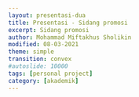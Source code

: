 ```yaml
---
layout: presentasi-dua
title: Presentasi - Sidang promosi
excerpt: Sidang promosi
author: Mohammad Miftakhus Sholikin
modified: 08-03-2021
theme: simple
transition: convex
#autoslide: 10000 
tags: [personal project]
category: [akademik]
---
```




<script>
 <style>
	mark {
		background-color: white;
		color: "#960e29";
	}
 </style>
</script>

<section 
 data-markdown
 data-transition="slide-in fade-out"
 id = "flayer">
 <script>
  <p align="center" style="font-size:20px"><img src="{{ site.github.url }}/images/postingan/2021-01-26-sidkom-prasidang/sidkom-prasidang-sholikin.svg"; height="545px"><br/><a href="{{ site.github.url }}/akademik/presentasi-sidang-promosi/?print-pdf">Bahan presentasi</p>
 </script>
</section>

<section 
 data-markdown
 data-background-image="{{ site.github.url }}/images/postingan/2021-01-26-sidkom-prasidang/sidkom-prasidang-background.svg"
 data-background-size="100% 100%"
 data-transition="slide-in fade-out"
 id = "sampul">
 <script>
    <h4><a href = "{{ site.github.url }}/laman/akademik/"><b>Kajian <i>in silico</i> dan <i>in vitro</i> peptida antimikroba pada<br/>ayam broiler dan anak babi</b></a></h4>
    <hr><small><small>Komisi Promosi Utama:</small><br/>Prof. Dr. Ir. Nahrowi, MS.c.<br/>Dr. Anuraga Jayanegara, S.Pt., M.Sc.<br/>Prof. Dr. Aris Tri Wahyudi, M.Si.</small>
    <hr><small><small>Komisi Promosi Tambahan:</small><br/>Dr. Cahyo Budiman, S.Pt. M.Eng.<br/>Drh. Desianto Budi Utomo, Ph.D.</small>
    <hr><small><small>Promovenda:</small><br/><b>Mohammad Miftakhus Sholikin</b></small>
 </script>
</section>

<section
 data-markdown
 data-transition="slide-in fade-out"
 id = "pendahuluan">
 <script>
  <h4><a href="#/sampul">Pendahuluan</a></h4>
 </script>
</section>

<section
 data-markdown
 data-transition="slide-in fade-out"
 id = "pendahuluan">
 <script>
  <h4><a href="#/sampul">Mengapa AIP dilarang? dan Apa Solusinya?</a></h4>
  <img src="{{ site.github.url }}/images/postingan/2021-01-26-sidkom-prasidang/sidkom-prasidang-pendahuluan.svg"; height="475px">
 </script>
</section>

<section
 data-markdown
 data-transition="slide-in fade-out"
 id = "proyeksi-antibiotik">
 <script>
  <div>
    <h4><a href="#/sampul">Porsi AIP di Industri Pakan</a></h4>
  </div>
  <div class="r-stack">
    <img class="fragment" src="{{ site.github.url }}/images/postingan/2021-01-26-sidkom-prasidang/sidkom-prasidang-proyeksi-antibiotik-1.png" width="475">
    <img class="fragment" src="{{ site.github.url }}/images/postingan/2021-01-26-sidkom-prasidang/sidkom-prasidang-proyeksi-antibiotik-2.png" width="475">
    <p align="center" style="font-size:20px"><img class="fragment" src="{{ site.github.url }}/images/postingan/2021-01-26-sidkom-prasidang/sidkom-prasidang-proyeksi-antibiotik-3.png" width="475"><br/>Estimasi dosis AIP rata-rata 40 mg Kg<sup>-1</sup> (<mark><b>781.2 Ribu Ton</b></mark>) dan PAM rata-rata 300 mg Kg<sup>-1</sup> (<mark><b>5859 Ribu Ton</b></mark>)</p>
  </div>
 </script>
</section>

<section
 data-markdown
 data-transition="slide-in fade-out"
 id = "tujuan-dan-kebaruan">
 <script>
  <h4><a href="#/sampul">Tujuan dan Kebaruan</a></h4>
  <img src="{{ site.github.url }}/images/postingan/2021-01-26-sidkom-prasidang/sidkom-prasidang-tujuan.svg"; height="475px">
 </script>
</section>

<section
 data-markdown
 data-transition="slide-in fade-out"
 id = "materi-metode">
 <script>
  <h4><a href="#/sampul">Materi dan Metode</a></h4>
 </script>
</section>

<section
data-markdown
data-transition="slide-in fade-out"
id = "alur-penelitian">
<script>
  <h4><a href="#/sampul">Alur dari Riset</a></h4>
  <img src="{{ site.github.url }}/images/postingan/2021-01-26-sidkom-prasidang/sidkom-prasidang-alur-penelitian.svg"; width="875px">
</script>
</section>

<section
data-markdown
data-transition="slide-in fade-out"
id = "parameter-penelitian">
<script>
  <h4><a href="#/sampul">Parameter Penelitian</a></h4>
  <img src="{{ site.github.url }}/images/postingan/2021-01-26-sidkom-prasidang/sidkom-prasidang-parameter-penelitian.svg"; height="475px">
</script>
</section>

<section
data-markdown
data-transition="slide-in fade-out"
id = "langkah-sintesis-clp1">
<script>
  <h4><a href="#/sampul"><b>Langkah</b> Sintesis <i>Cecropin Like-Peptide</i> 1 asal Maggot</a></h4>
  <div>
    <img src="{{ site.github.url }}/images/postingan/2021-01-26-sidkom-prasidang/sidkom-prasidang-langkah-sintesis-clp1.svg"; height="475px">
  </div>
</script>

</section>
<section
data-markdown
data-transition="slide-in fade-out"
id = "langkah-template-clp1">
<script>
  <h4><a href="#/sampul"><b>Langkah</b> Pembuatan Template <i>Cecropin Like-Peptide</i> 1</a></h4>
  <div>
    <img src="{{ site.github.url }}/images/postingan/2021-01-26-sidkom-prasidang/sidkom-prasidang-langkah-template-clp1.svg"; height="475px">
  </div>
</script>
</section>

<section
 data-markdown
 data-transition="slide-in fade-out"
 id = "hasil-pembahasan">
 <script>
  <h4><a href="#/sampul">Hasil dan Pembahasan</a></h4>
 </script>
</section>

<section
 data-markdown
 data-transition="slide-in fade-out"
 id = "karakteristik-pam">
 <script>
  <h4><a href="#/sampul"><b>Grafik</b> Karakteristik PAM</a></h4>
  <p align="center" style="font-size:20px"><img src="{{ site.github.url }}/images/postingan/2021-01-26-sidkom-prasidang/sidkom-prasidang-biplot-pam.svg"; height="475px"><br/>Kuadran: 1. Jenis lain (KHM gram+) 2. α-heliks dan glisin, 3. sistein (KHM khamir dan gram-),<br/> 4. prolin (KHM fungi), sifat PAM pada kuadran 1 dan 3 memiliki perbedaan yang kontras<br/> demikian pula dengan kuadran 2 dan 4</p>
 </script>
</section>

<section
data-markdown
data-transition="slide-in fade-out"
id = "peptida-clp1">
<script>
  <h4><a href="#/sampul"><b>Gambar</b> Peptida CLP1</a></h4>
  <p align="center" style="font-size:20px"><img src="{{ site.github.url }}/images/postingan/2021-01-26-sidkom-prasidang/sidkom-prasidang-peptida-clp1.svg"; height="375px"><br/> Hasil pengujian SDS-page, dot blot, dan mikroskop flourosen dari A. Kontrol negatif<br/>B. <i>Green fluorescent</i> protein C. Peptida CLP1</p>
</script>
</section>

<section
 data-markdown
 data-transition="slide-in fade-out"
 id = "antikanker-maggot">
 <script>
  <h4><a href="#/sampul"><b>Grafik</b> Nilai IC50 Ekstrak Etanol dan Akuades dari Maggot</a></h4>
  <p align="center" style="font-size:20px"><img src="{{ site.github.url }}/images/postingan/2021-01-26-sidkom-prasidang/sidkom-prasidang-ic50.svg"; height="375px"><br/> Nilai IC50 dari ekstrak akuades dan etanol maggot, sitotoksisititas<br/> (i) sitotoksik potensial &#x2192; IC50 <100 μg mL<sup>-1</sup>,<br/> (ii) sitotoksik moderat &#x2192; 100 μg mL<sup>-1</sup> < IC50 < 1000 μg mL<sup>-1</sup> dan<br/> (iii) tidak toksik &#x2192; IC50 >1000 μg mL <sup>-1</sup> (<a href="https://linkinghub.elsevier.com/retrieve/pii/S1382668917301126">Yun <i>et al</i>. 2017</a>)</p>
 </script>
</section>

<section>
  <section
  data-markdown
  data-transition="slide-in fade-out"
  id = "grafik-meta-broiler">
  <script>
    <h4><a href="#/sampul"><b>Grafik</b> Meta-Analisis: Performa Pertumbuhan Ayam Broiler</a></h4>
    <p align="center" style="font-size:20px"><img src="{{ site.github.url }}/images/postingan/2021-01-26-sidkom-prasidang/sidkom-prasidang-meta-broiler.svg"; width="875px"><br/> Dosis optimal PAM a. <mark>starter = 337</mark>, b. <mark>finisher = 359</mark>, dan c. <mark>total fase = 371</mark> (mg Kg<sup>-1</sup> dari pakan); <b style="color:red">merah</b> (fase starter: rataan 1-21 hari), <b style="color:orange">jingga</b> (fase finisher: rataan 22-42 hari), dan <b style="color:purple">ungu</b> (total fase) </p>
  </script>
  </section>

  <section
  data-markdown
  data-transition="slide-in fade-out"
  id = "tabel-meta-broiler">
  <script>
    <h4 style="font-size:35px"><a href="#/sampul"><b>Tabel</b> Meta-Analisis: Performa Pertumbuhan Ayam Broiler</a></h4>
    <p align="center" style="font-size:20px"><img src="{{ site.github.url }}/images/postingan/2021-01-26-sidkom-prasidang/sidkom-prasidang-meta-broiler-1.svg"; height="375px"><br/> Performa pertumbuhan ayam broiler fase starter dan finisher (BB, PPBH, dan FCR) nyata meningkat sedangkan, KPH tidak signifikan</p>
  </script>
  </section>

  <section
  data-markdown
  data-transition="slide-in fade-out"
  id = "tabel-meta-broiler-lanjutan">
  <script>
    <h4 style="font-size:35px"><a href="#/sampul"><b>Tabel</b> Meta-Analisis: Performa Pertumbuhan Ayam Broiler (lanjutan)</a></h4>
    <p align="center" style="font-size:20px"><img src="{{ site.github.url }}/images/postingan/2021-01-26-sidkom-prasidang/sidkom-prasidang-meta-broiler-2.svg"; height="250px"><br/> Total fase parameter (BB, PPBH, dan FCR) nyata meningkat, KPH tidak signifikan</p>
  </script>
  </section>

  <section
  data-markdown
  data-transition="slide-in fade-out"
  id = "antibiotik-vs-pam">
  <script>
    <h4 style="font-size:35px"><a href="#/sampul"><b>Tabel</b> Meta-Analisis: Antibiotik vs PAM</a></h4>
    <object data="{{ site.github.url }}/images/postingan/2021-01-26-sidkom-prasidang/sidkom-prasidang-antibiotik-vs-pam.pdf" width="775" height="475" type='application/pdf'/>
  </script>
  </section>
</section>

<section>
  <section
  data-markdown
  data-transition="slide-in fade-out"
  id = "grafik-meta-babi">
  <script>
    <h4><a href="#/sampul"><b>Grafik</b> Meta-Analisis: Performa Pertumbuhan Anak Babi</a></h4>
    <p align="center" style="font-size:20px"><img src="{{ site.github.url }}/images/postingan/2021-01-26-sidkom-prasidang/sidkom-prasidang-meta-babi.svg"; width="875px"><br/>  Dosis optimal PAM a. <mark>fase 1 = 213</mark> dan b. <mark>fase 2 = 221</mark> mg Kg<sup>-1</sup>; <b style="color:red">merah</b> (fase 1: rataan 22-35 hari), <b style="color:orange">jingga</b> (fase 2: rataan 36-49 hari), dan <b style="color:purple">ungu</b> (total fase)</p>
  </script>
  </section>

  <section
  data-markdown
  data-transition="slide-in fade-out"
  id = "tabel-meta-babi">
  <script>
    <h4><a href="#/sampul"><b>Tabel</b> Meta-Analisis: Performa Pertumbuhan Anak Babi</a></h4>
    <p align="center" style="font-size:20px"><img src="{{ site.github.url }}/images/postingan/2021-01-26-sidkom-prasidang/sidkom-prasidang-meta-babi-1.svg"; height="375px"><br/> Fase 1 dan 2 dari pertumbuhan anak babi, parameter (BB, PPBH, KPH, dan FCR) nyata meningkat sedangkan, KPH pada fase 2 tidak signifikan</p>
  </script>
  </section>

  <section
  data-markdown
  data-transition="slide-in fade-out"
  id = "tabel-meta-babi-lanjutan">
  <script>
    <h4><a href="#/sampul"><b>Tabel</b> Meta-Analisis: Performa Pertumbuhan Anak Babi (lanjutan)</a></h4>
    <p align="center" style="font-size:20px"><img src="{{ site.github.url }}/images/postingan/2021-01-26-sidkom-prasidang/sidkom-prasidang-meta-babi-2.svg"; height="250px"><br/> Total fase anak babi, parameter BB nyata meningkat, parameter lain tidak signifikan</p>
  </script>
  </section>
</section>

<section
data-markdown
data-transition="slide-in fade-out"
id = "mekanisme-pam-bakteri">
<script>
<h4><a href="#/sampul">PAM terhadap Bakteri Patogen</a></h4>
<div class="two-column">
  <div>
    <img src="{{ site.github.url }}/images/postingan/2021-01-26-sidkom-prasidang/sidkom-prasidang-mekanisme-pam-bakteri.svg"; height="375px">
  </div>
  <div>
    <p align="left" style="font-size:20px">Model pengahambatan peptida antimikroba</p>
    <table style="width: 100%; border: 0px; font-size: 20px">
    <tr>
        <td>A.</td>
        <td><mark>perusakan dinding sel</mark>,</td>
    </tr>
    <tr>
        <td>B.</td>
        <td><mark>pengikatan nutrien dan mineral</mark>,</td>
    </tr>
    <tr>
        <td>C.</td>
        <td><mark>perusakan transkripsi DNA</mark>,</td>
    </tr>
    <tr>
        <td>D.</td>
        <td><mark>penghambatan translasi RNA</mark>,</td>
    </tr>
    <tr>
        <td>E.</td>
        <td><mark>penghambatan fungsi ribosom</mark> dalam sintesis protein, dan</td>
    </tr>
    <tr>
        <td>F.</td>
        <td><mark>pemblokiran protein chaperone</mark>, protein ini diperlukan untuk melipat protein dengan benar,</td>
    </tr>
    <tr>
        <td>G.</td>
        <td><mark><mark>penghambatan respirasi seluler dan induksi pembentukan ROS</mark> dan kerusakan integritas membran sel mitokondria dan kegagalan pembentukan ATP dan NADH (modifikasi <a href="http://www.jasbsci.com/content/6/1/19">Hao Xiao <i>et al</i>. 2015</a>)</td>
    </tr>
    <tr></tr>
    </table>
  </div>
</div>
</script>
</section>

<section
data-markdown
data-transition="slide-in fade-out"
id = "diagram-mekanisme-pam-invivo">
<script>
  <h4 style="font-size:30px"><a href="#/sampul">Bagaimana Mekanisme Kerja PAM?</a></h4>
  <p align="center" style="font-size:20px"><img src="{{ site.github.url }}/images/postingan/2021-01-26-sidkom-prasidang/sidkom-prasidang-mekanisme-pam-invivo-1.svg"; width="875px"><br/> Mekanime PAM dalam meningkatkan performa pertumbuhan ayam broiler<br/> dan anak babi berdasarkan hasil meta-analisis</p>
</script>
</section>

<section
data-markdown
data-transition="none"
id = "diagram-mekanisme-pam-invivo">
<script>
  <h4 style="font-size:25px"><a href="#/sampul">Bagaimana Mekanisme Kerja PAM? (lanjutan)</a></h4>
  <p align="center" style="font-size:20px"><img src="{{ site.github.url }}/images/postingan/2021-01-26-sidkom-prasidang/sidkom-prasidang-mekanisme-pam-invivo-2.svg"; width="875px"><br/> Mekanime PAM dalam meningkatkan performa pertumbuhan ayam broiler<br/> dan anak babi berdasarkan hasil meta-analisis</p>
</script>
</section>

<section
 data-markdown
 data-transition="slide-in fade-out"
 id = "simpulan">
 <script>
  <h4><a href="#/sampul">Simpulan</a></h4>
 </script>
</section>

<section
 data-markdown
 data-transition="slide-in fade-out"
 id = "simpulan-penelitian">
 <script>
  <h4><a href="#/sampul">Simpulan</a></h4>
  <p align="justify" style="font-size:25px">1. PAM konsisten meningkatkan performa pertumbuhan broiler dan anak babi<br/> 2. Level optimal peptida antimikroba pada <b style="color:#b32400">ayam broiler adalah 337 dan 359 mg Kg<sup>-1</sup></b> masing-masing pada fase starter dan finisher secara berurutan. Level optimal untuk <b style="color:#b32400">anak babi yaitu, 213 dan 221 mg Kg<sup>-1</sup></b> masing-masing pada fase 1 dan 2 secara berurutan.<br/> 3. Nilai IC50 ekstrak akuades adalah 123 dan 114 μg mL<sup>-1</sup></b> masing-masing pada sel leukimia MOLT4 dan K562 secara berurutan.</p>
 </script>
</section>

<section
 data-markdown
 data-transition="slide-in fade-out"
 id = "publikasi">
 <script>
 <h4><a href="#/sampul">Publikasi</a></h4>
 </script>
</section>

<section 
  data-markdown
  data-transition="slide-in fade-out"
  id = "publikasi-penelitian">
  <script>
  <h4><a href="#/sampul">Publikasi</a></h4>

  |<small>No.</small>|<small>Judul</small>|<small>Publikasi</small>|
  |:----------------|:--------|:---:|-----:|
  |<small>1.</small>|<small><a href="#/publikasi-1">A meta-analysis antimicrobial peptide effects on intestinal bacteria, immune response and antioxidant activity of broilers</a></small>|<small>TASJ (Q2)</small>|
  |<small>2.</small>|<small><a href="#/publikasi-2">A meta-analysis of the effect of antimicrobial peptide purity on the growth performance, dry matter digestibility, and intestinal morphology of broiler</a></small>|<small>AAVS (Q3)</small>|
  |<small>3.</small>|<small><a href="#/publikasi-3">Evaluation of linear models and linear mixed models to predict the effects of antimicrobial peptides on broiler performance</a></small>|<small><a href="https://iopscience.iop.org/article/10.1088/1755-1315/478/1/012002">iop</a></small>|
  |<small>4.</small>|<small><a href="#/publikasi-4">Antimicrobial peptides as additive: A meta-analysis on broiler chickens performance, nutrient digestibility, and serum metabolites</a></small>|<small>JAFS (Q2)</small>|
  ||||
  </p>
  </script>
</section>

<section
data-markdown
data-transition="slide-in fade-out"
id = "publikasi-1">
<script>
  <h4 style="font-size:25px"><a href="#/publikasi-penelitian">A meta-analysis antimicrobial peptide effects on intestinal bacteria, immune response and antioxidant activity of broilers</a></h4>
  <p align="center" style="font-size:20px"><a href="https://www.researchgate.net/profile/Mohammad_Sholikin2">Mohammad Miftakhus Sholikin</a>, Aris Tri Wahyudi, Anuraga Jayanegara, Jun Nomura, dan Nahrowi</p>
  <object data="{{ site.github.url }}/images/postingan/2021-01-26-sidkom-prasidang/sidkom-prasidang-publikasi-1.pdf" width="775" height="475" type='application/pdf'/>
</script>
</section>

<section
data-markdown
data-transition="slide-in fade-out"
id = "publikasi-2">
<script>
  <h4 style="font-size:25px"><a href="#/publikasi-penelitian">A meta-analysis of the effect of antimicrobial peptide purity on the growth performance, dry matter digestibility, and  intestinal morphology of broiler</a></h4>
  <p align="center" style="font-size:20px"><a href="https://www.researchgate.net/profile/Mohammad_Sholikin2">Mohammad Miftakhus Sholikin</a>, Aris Tri Wahyudi, Anuraga Jayanegara, Jun Nomura, dan Nahrowi</p>
  <object data="{{ site.github.url }}/images/postingan/2021-01-26-sidkom-prasidang/sidkom-prasidang-publikasi-2.pdf" width="775" height="475" type='application/pdf'/>
</script>
</section>

<section
data-markdown
data-transition="slide-in fade-out"
id = "publikasi-3">
<script>
  <h4 style="font-size:25px"><a href="#/publikasi-penelitian">Evaluation of linear models and linear mixed models to predict the effects of antimicrobial peptides on broiler performance</a></h4>
  <p align="center" style="font-size:20px"><a href="https://www.researchgate.net/profile/Mohammad_Sholikin2">Mohammad Miftakhus Sholikin</a>, Moch. Dzaky Alifian, Aris Tri Wahyudi, Anuraga Jayanegara, dan Nahrowi</p>
  <object data="{{ site.github.url }}/images/postingan/2021-01-26-sidkom-prasidang/sidkom-prasidang-publikasi-3.pdf" width="775" height="475" type='application/pdf'/>
</script>
</section>

<section
data-markdown
data-transition="slide-in fade-out"
id = "publikasi-4">
<script>
  <h4 style="font-size:25px"><a href="#/publikasi-penelitian">Antimicrobial peptides as additive: A meta-analysis on broiler chickens performance, nutrient digestibility, and serum metabolites</a></h4>
  <p align="center" style="font-size:20px"><a href="https://www.researchgate.net/profile/Mohammad_Sholikin2">Mohammad Miftakhus Sholikin</a>, Sadarman, Agung Irawan, Tri Rachmanto Prihambodo, Novia Qomariyah, Aris Tri Wahyudi, Anuraga Jayanegara, Jun Nomura, dan Nahrowi</p>
  <object data="{{ site.github.url }}/images/postingan/2021-01-26-sidkom-prasidang/sidkom-prasidang-publikasi-4.pdf" width="775" height="475" type='application/pdf'/>
</script>
</section>

<section 
data-markdown
data-transition="slide-in fade-out"
id = "publikasi-lain-1">
<script>
<h4><a href="#/sampul">Publikasi Lain</a></h4>

|<small>No.</small>|<small>Publikasi</small>|<small>Jenis</small>|
|:----------------|:--------|:---:|
|<small>5.</small>|<small><small>Judul: Artificial neural network model to predict crude protein and crude fiber from physical properties of feedstuffs<br/><br/>Penulis: <b>Mohammad Miftakhus Sholikin</b>, M. D. Alifian, F.M. Purba, A. Jayanegara, dan Nahrowi</small></small>|<small>iop</small>|
|<small>6.</small>|<small><small>Judul: Effect of dietary black cumin seed (<i>Nigella sativa</i>) on performance, immune status, and serum metabolites of small ruminants: A meta-analysis<br/><br/>Penulis: Sadarman, D. Febrina, Yendraliza, M. S. Haq, Rizki A. Nurfitriani, N. N. Barkah, <b>Mohammad Miftakhus Sholikin</b>, N. Qomariyah, A. Jayanegara, R. Solfaine, dan Yunilas</small></small>|<small>iop</small>|
|<small>7.</small>|<small><small>Judul: Effect of dietary propolis supplementation on broiler chickens performance, nutrient digestibility, and carcass characteristics: A meta-analysis<br/><br/>Penulis: Sadarman, A. Irawan, Elfawati, <b>Mohammad Miftakhus Sholikin</b>, R. P. Harahap, R. K. Rusli, R. Solfaine, A. Sofyan, Nahrowi, dan A. Jayanegara</small></small>|<small>iop</small>|
|<small>8.</small>|<small><small>Judul: Effect of dietary propolis supplementation on growth performance, intestinal morphology, antiviral immune response, and bacterial population of broiler chickens: a meta-analysis<br/><br/>Penulis: Sadarman, E. Erwan, A. Irawan, <b>Mohammad Miftakhus Sholikin</b>, R. Solfaine, R. P. Harahap, A. C. Irawan, A. Sofyan, Nahrowi, dan A. Jayanegara</small></small>|<small>iop</small>|
|||
</p>
</script>
</section>

<section 
data-markdown
data-transition="slide-in fade-out"
id = "publikasi-lain-2">
<script>
<h4><a href="#/sampul">Publikasi Lain</a></h4>

|<small>No.</small>|<small>Publikasi</small>|<small>Jenis</small>|
|:----------------|:--------|:---:|
|<small>9.</small>|<small><small>Judul: Effects of dietary flavonoids on performance, blood constituents, carcass composition and small intestinal morphology of broilers: A meta-analysis<br/><br/>Penulis: T. R. Prihambodo, <b>Mohammad Miftakhus Sholikin</b>, N. Qomariyah, A. Jayanegara, I. Batubara, D. B. Utomo, dan Nahrowi</small></small>|<small>AB (Q1)</small>|
|<small>10.</small>|<small><small>Judul: Evaluate non-linear model logistic, gompertz, and weibull: Study case on calcium and phosphor requirements of laying hen<br/><br/>Penulis: <b>Mohammad Miftakhus Sholikin</b>, M. D. Alifian, A. T. Wahyudi, A. Jayanegara, dan Nahrowi</small></small>|<small>SRR (Q2)</small>|
|<small>11.</small>|<small><small>Judul: Optimization of the <i>Hermetia illucens</i> larvae extraction process with response surface modelling and its amino acid profile and antibacterial activity<br/><br/>Penulis: <b>Mohammad Miftakhus Sholikin</b>, M. D. Alifian, A. Jayanegara, dan Nahrowi</small></small>|<small>TASJ (Q2)</small>|
|<small>12.</small>|<small><small>Judul: Potential fatty acid composition of <i>Hermetia illucens</i> oil reared on different substrates<br/><br/>Penulis: M. D. Alifian, <b>Mohammad Miftakhus Sholikin</b>, D. Evvyernie, dan Nahrowi</small></small>|<small>AJOL (Q3)</small>|
|||
</p>
</script>
</section>

<section 
data-markdown
data-transition="slide-in fade-out"
id = "publikasi-lain-3">
<script>
<h4><a href="#/sampul">Publikasi Lain</a></h4>

|<small>No.</small>|<small>Publikasi</small>|<small>Jenis</small>|
|:----------------|:--------|:---:|
|<small>13.</small>|<small><small>Judul: The effects of dietary tannins on performance, lymphoid organ weight, and amino acid illeal digestibility of broiler chickens: A meta-analysis<br/><br/>Penulis: C. Hidayat, A. Irawan, A. Jayanegara, <b>Mohammad Miftakhus Sholikin</b>, T. R. Prihambodo, Y. R. Yanza, E.Wina, Sadarman, R. Krisnan, dan Isbandi</small></small>|<small>JWPR (Q4)</small>|
|<small>14.</small>|<small><small>Judul: The effects of mixed vitamins, minerals, fatty acids, and amino acids supplementation into drinking water on broiler chickens’ performance and carcass traits<br/><br/>Penulis: Sadarman, R. Arisandi, A. Hamid, E. Saleh, W. N. H. Zain, <b>Mohammad Miftakhus Sholikin</b>, T. R. Prihambodo, R. P. Harahap, R. Solfaine, A. Sofyan dan A. Irawan</small></small>|<small>VetWorld (Q2)</small>|
|<small>15.</small>|<small><small>Judul: The effects of probiotics on the performance, egg quality, and blood parameters of laying hens: A meta-analysis<br/><br/>Penulis: O. Sjofjan, D. N. Adli, <b>Mohammad Miftakhus Sholikin</b>, A. Jayanegara, dan A. Irawan</small></small>|<small>JAFS (Q2)</small>|
|||
</script>
</section>

<section
data-markdown
data-transition="slide-in fade-out"
id = "terima-kasih-1">
<script>
  <h4><a href="#/sampul">Terima kasih</a></h4>
  <img src="{{ site.github.url }}/images/postingan/2021-01-26-sidkom-prasidang/sidkom-prasidang-terima-kasih.svg"; height="475px">
</script>
</section>

<section
data-markdown
data-transition="slide-in fade-out"
id = "terima-kasih-2">
<script>
  <h4><a href="#/sampul">Terima Kasih</a></h4>
  <p align="center" style="font-size:25px"><img src="{{ site.github.url }}/images/postingan/2021-01-26-sidkom-prasidang/sidkom-prasidang-terimakasih-jun-nomura.svg"; width="875px"><br/>Prof. Jun Nomura, Ph.D. (Promotor Chiba University)</p>
</script>
</section>

<section
data-markdown
data-transition="slide-in fade-out"
id = "pidato-penutup">
<script>
  <h4><a href="#/sampul">Pidato Penutup</a></h4>
  <p align="justify" style="font-size:20px">
  Assalamualaikum Warahmatullahi Wabarakatuh
  <br/>Salam Sejahtera Bagi Kita Semua
  <br/><br/>Yang Terhormat:
  <br/>1. Rektor Institut Pertanian Bogor;
  <br/>2. Ketua dan Sekretaris Sidang Promosi;
  <br/>3. Ketua beserta Anggota Komisi Promosi; dan
  <br/>4. Hadirin Para Undangan.
  <br/><br/>Puji dan syukur saya panjatkan kehadirat Tuhan Yang Maha Kuasa, karena berkat, ridho dan perkenan-Nyalah, maka pada hari ini saya mendapat limpahan karunia dan anugrah yang sangat besar dengan  mendapatkan gelar Doktor dalam bidang Peternakan, Bidang Kajian Utama Ilmu Nutrisi dan Pakan dari Institut Pertanian Bogor.
  <br/><br/>Disamping karena Berkat dari Tuhan Yang Maha Kuasa, tentunya keberhasilan ini karena bantuan, arahan, dan bimbingan dari berbagai pihak. Untuk itu, saya menyampaikan penghargaan dan terima kasih setinggi-tingginya kepada:
  <br/>1. <b>Bapak Prof. Dr. Arif Satria, SP.</b> Institut Pertanian Bogor;
  <br/>2. <b>Bapak Dr. Ir. Idat Galih Permana, M.Sc.</b> atau <mark><b>Ibu Prof. Dr. Irma Isnafia Arief, S.Pt. M.Si.</b></mark> selaku Pimpinan Sidang pada Sidang Promosi hari ini di Program Pascasarjana Institut Pertanian Bogor;
  <br/>3. <b>Bapak Prof. Dr. Ir. Luki Abdullah, M.Sc.Agr.</b> atau <mark><b>Ibu Dr.rer.nat. Nur Rochmah Kumalasari, S.Pt M.Si.</b></mark> selaku Sekretaris Sidang;
</p>
</script>
</section>

<section
data-markdown
data-transition="slide-in fade-out"
id = "pidato-penutup-lanjutan">
<script>
  <h4><a href="#/sampul">Pidato Penutup (lanjutan)</a></h4>
  <p align="justify" style="font-size:19px">
  <br/>4. Tim Promotor, yaitu: <b>Bapak Prof. Dr. Ir. Nahrowi, M.Sc.</b> selaku Ketua Promotor;  <b>Bapak Dr. Anuraga Jayanegara, S.Pt. M.Sc.</b> selaku Anggota Promotor; dan <b>Bapak Prof. Dr. Aris Tri Wahyudi, M.Si.</b> selaku Anggota Tim Promotor. Saya sampaikan terima kasih yang sebesar-besarnya kepada Tim Promotor yang telah bersusah payah dan dengan sabar membimbing, membina, dan mengarahkan sejak awal sampai akhir.
  <br/>5. Penguji Sidang tertutup, yaitu: <b>Bapak Dr. Cahyo Budiman, S.Pt. M.Sc.</b> selaku Staf pengajar Institut Pertanian Bogor dan <b>Ibu Dr. Dilla Mareistia Fassah, S.Pt. M.Sc.</b> selaku Staf pengajar Institut Pertanian Bogor.
  <br/>6. Penguji Sidang promosi, yaitu: <b>Bapak Dr. Cahyo Budiman, S.Pt. M.Sc.</b> selaku Staf pengajar di Fakultas Peternakan, Institut Pertanian Bogor dan <b>Bapak Drh. Desianto Budi Utomo, Ph.D.</b> selaku Vice President Charoen Pokphand Indonesia dan Ketua Umum Gabungan Perusahaan Makanan Ternak Indonesia.
  <br/><br/>Selanjutnya ucapan terimakasih juga saya sampaikan kepada:
  <br/>1. <b>Bapak Prof. Jun Nomura, Ph.D</b> selaku Promotor dari Chiba University.
  <br/>2. Terima kasih saya sampaikan kepada keluarga, teman, staf kependidikan, dan pihak terkait lainnya selama menempuh pendidikan Doktor di Institut Pertanian Bogor.
  <br/><br/> Hadirin yang saya Muliakan,
  <br/>Semoga segala bentuk perhatian dan bantuan dari semua pihak serta teman-teman undangan yang telah berkenan hadir dalam Sidang Promosi ini, mendapat balasan pahala dari Tuhan Yang Maha Kuasa.
  <br/>Demikianlah pidato ini saya sampaikan, mohon maaf atas segala kesalahan dan kekurangan yang saya lakukan selama ini.
  <br/><br/>Wassalamualaikum Warahmatullahi Wabarakatuh
  <br/>Salam Sejahtera Bagi Kita Semua
</p>
</script>
</section>

<section
 data-markdown
 data-transition="slide-in fade-out"
 id = "sampul-belakang">
 <script>
  <small>Presentasi ini dibuat menggunakan [Reveal.js Demo Website](https://lab.hakim.se/reveal-js/#/)</small>
  <br/><small><small>Kembali ke <a href="#/sampul">sampul</a></small></small>
 </script>
</section>
